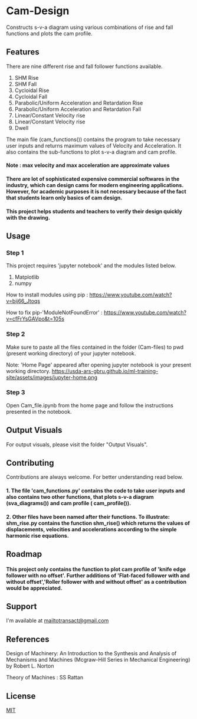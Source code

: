 # Cam-Design
Constructs s-v-a diagram using various combinations of rise and fall functions and plots the cam profile.

## Features
There are nine different rise and fall follower functions available.
1. SHM Rise
2. SHM Fall
3. Cycloidal Rise
4. Cycloidal Fall
5. Parabolic/Uniform Acceleration and Retardation Rise
6. Parabolic/Uniform Acceleration and Retardation Fall
7. Linear/Constant Velocity rise
8. Linear/Constant Velocity rise
9. Dwell

The main file (cam_functions()) contains the program to take necessary user inputs and returns maximum values of Velocity and Acceleration. It also contains the sub-functions to plot s-v-a diagram and cam profile.
#### Note : max velocity and max acceleration are approximate values

#### There are lot of sophisticated expensive commercial softwares in the industry, which can design cams for modern engineering applications. However, for academic purposes it is not necessary because of the fact that students learn only basics of cam design. 

#### This project helps students and teachers to verify their design quickly with the drawing.  

## Usage
### Step 1
This project requires 'jupyter notebook' and the modules listed below.
1. Matplotlib 
2. numpy

How to install modules using pip : https://www.youtube.com/watch?v=bij66_Jtoqs

How to fix pip-'ModuleNotFoundError' : https://www.youtube.com/watch?v=cfFrYsGAVpo&t=105s

### Step 2
Make sure to paste all the files contained in the folder (Cam-files) to pwd (present working directory) of your jupyter notebook.

Note: 'Home Page' appeared after opening jupyter notebook is your present working directory.
https://usda-ars-gbru.github.io/ml-training-site/assets/images/jupyter-home.png

### Step 3 

Open Cam_file.ipynb from the home page and follow the instructions presented in the notebook.


## Output Visuals
For output visuals, please visit the folder "Output Visuals".

## Contributing
Contributions are always welcome. For better understanding read below.

#### 1. The file 'cam_functions.py' contains the code to take user inputs and also contains two other functions, that plots s-v-a diagram (sva_diagrams()) and cam profile ( cam_profile()).

#### 2. Other files have been named after their functions. To illustrate: shm_rise.py contains the function shm_rise() which returns the values of displacements, velocities and accelerations according to the simple harmonic rise equations.   

## Roadmap
#### This project only contains the function to plot cam profile of 'knife edge follower with no offset'. Further additions of 'Flat-faced follower with and without offset','Roller follower with and without offset' as a contribution would be appreciated.

## Support
I'm available at mailtotransact@gmail.com

## References
Design of Machinery: An Introduction to the Synthesis and Analysis of Mechanisms and Machines (Mcgraw-Hill Series in Mechanical Engineering) by Robert L. Norton

Theory of Machines : SS Rattan

## License
[MIT](https://choosealicense.com/licenses/mit/)
